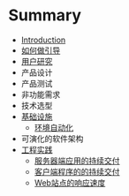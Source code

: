 # Summary

* [Introduction](README.md)
* [如何做引导](how-to-facilitate/README.md)
* [用户研究](user-research/README.md)
* 产品设计
* 产品测试
* 非功能需求
* 技术选型
* [基础设施](infrastructure/README.md)
	* [环境自动化](infrastructure/provision.md)
* 可演化的软件架构
* [工程实践](project-practises/README.md)
	* [服务器端应用的持续交付](project-practises/poor-man-ci-backend.md)
	* [客户端程序的的持续交付](project-practises/poor-man-ci-frontend.md)
	* [Web站点的响应速度](project-practises/web-performance-testing-in-ci.md)

